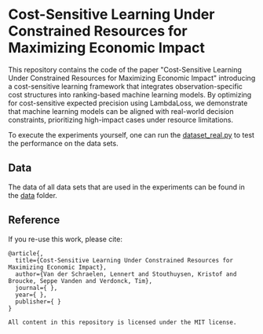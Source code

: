 # Cost-Sensitive Learning Under Constrained Resources for Maximizing Economic Impact

This repository contains the code of the paper "Cost-Sensitive Learning Under Constrained Resources for Maximizing Economic Impact" introducing a cost-sensitive learning framework that integrates observation-specific cost structures into ranking-based machine learning models. By optimizing for cost-sensitive expected precision using LambdaLoss, we demonstrate that machine learning models can be aligned with real-world decision constraints, prioritizing high-impact cases under resource limitations.

To execute the experiments yourself, one can run the [dataset_real.py](dataset_real.py) to test the performance on the data sets. 

## Data

The data of all data sets that are used in the experiments can be found in the [data](data) folder. 

## Reference 

If you re-use this work, please cite:

```
@article{,
  title={Cost-Sensitive Learning Under Constrained Resources for Maximizing Economic Impact},
  author={Van der Schraelen, Lennert and Stouthuysen, Kristof and Broucke, Seppe Vanden and Verdonck, Tim},
  journal={ },
  year={ },
  publisher={ }
}

All content in this repository is licensed under the MIT license.
